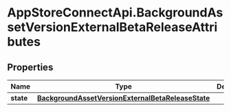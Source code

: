 # AppStoreConnectApi.BackgroundAssetVersionExternalBetaReleaseAttributes

## Properties

Name | Type | Description | Notes
------------ | ------------- | ------------- | -------------
**state** | [**BackgroundAssetVersionExternalBetaReleaseState**](BackgroundAssetVersionExternalBetaReleaseState.md) |  | [optional] 


